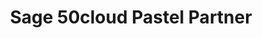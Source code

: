 ---
title: "Sage 50cloud Pastel Partner"
seoTitle: "SAP Business One integration"
seoDescription: "Here’s how Sage 50cloud Pastel Partner works with your applications to streamline your workflow."
summary: "Formerly Sage Pastel Partner: This tried and tested accounting software includes direct bank feeds and many useful cloud features to help you boost productivity."
lead: "Stock2Shop can integrate Sage 50cloud Pastel Partner with various B2B and B2C ecommerce and logistic applications. Here is how we can help you automate your business."
image: "/uploads/logo-platform-sage-50cloud-pastel-partner.png"
imageAlt: sage 50cloud pastel partner logo
type: "source"
source: "sage-50cloud-pastel-partner"
tags: ["erp"]
aliases:
    - /integrations/pastel-partner/
---